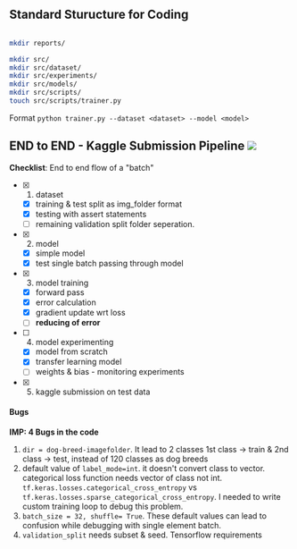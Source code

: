 
## Standard Sturucture for Coding
```bash

mkdir reports/

mkdir src/
mkdir src/dataset/
mkdir src/experiments/
mkdir src/models/
mkdir src/scripts/
touch src/scripts/trainer.py

```
Format `python trainer.py --dataset <dataset> --model <model>`

## END to END - Kaggle Submission Pipeline ![](https://geps.dev/progress/60)
**Checklist**: End to end flow of a "batch"
  - [x] 1. dataset
    - [x] training & test split as img_folder format
    - [x] testing with assert statements
    - [ ] remaining validation split folder seperation.
  - [x] 2. model
    - [x] simple model
    - [x] test single batch passing through model
  - [x] 3. model training
    - [x] forward pass
    - [x] error calculation
    - [x] gradient update wrt loss
    - [ ] **reducing of error**
  - [ ] 4. model experimenting
    - [x] model from scratch
    - [x] transfer learning model
    - [ ] weights & bias - monitoring experiments
  - [x] 5. kaggle submission on test data

#### Bugs
**IMP: 4 Bugs in the code**
1. `dir = dog-breed-imagefolder`. It lead to 2 classes 1st class -> train & 2nd class -> test, instead of 120 classes as dog breeds
2. default value of `label_mode=int`. it doesn't convert class to vector. categorical loss function needs vector of class not int. `tf.keras.losses.categorical_cross_entropy` vs `tf.keras.losses.sparse_categorical_cross_entropy`. I needed to write custom training loop to debug this problem.
3. `batch_size = 32, shuffle= True`. These default values can lead to confusion while debugging with single element batch.
4. `validation_split` needs subset & seed. Tensorflow requirements
